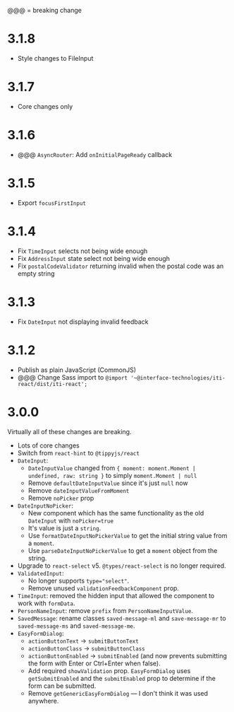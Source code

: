 @@@ = breaking change

# 3.1.8

-   Style changes to FileInput

# 3.1.7

-   Core changes only

# 3.1.6

-   @@@ `AsyncRouter`: Add `onInitialPageReady` callback

# 3.1.5

-   Export `focusFirstInput`

# 3.1.4

-   Fix `TimeInput` selects not being wide enough
-   Fix `AddressInput` state select not being wide enough
-   Fix `postalCodeValidator` returning invalid when the postal code was an
    empty string

# 3.1.3

-   Fix `DateInput` not displaying invalid feedback

# 3.1.2

-   Publish as plain JavaScript (CommonJS)
-   @@@ Change Sass import to `@import '~@interface-technologies/iti-react/dist/iti-react';`

# 3.0.0

Virtually all of these changes are breaking.

-   Lots of core changes
-   Switch from `react-hint` to `@tippyjs/react`
-   `DateInput`:
    -   `DateInputValue` changed from `{ moment: moment.Moment | undefined, raw: string }` to simply `moment.Moment | null`
    -   Remove `defaultDateInputValue` since it's just `null` now
    -   Remove `dateInputValueFromMoment`
    -   Remove `noPicker` prop
-   `DateInputNoPicker`:
    -   New component which has the same functionality as the old `DateInput`
        with `noPicker=true`
    -   It's value is just a `string`.
    -   Use `formatDateInputNoPickerValue` to get the initial string value from
        a `moment`.
    -   Use `parseDateInputNoPickerValue` to get a `moment` object from the
        string.
-   Upgrade to `react-select` v5. `@types/react-select` is no longer required.
-   `ValidatedInput`:
    -   No longer supports `type="select"`.
    -   Remove unused `validationFeedbackComponent` prop.
-   `TimeInput`: removed the hidden input that allowed the component to work
    with `formData`.
-   `PersonNameInput`: remove `prefix` from `PersonNameInputValue`.
-   `SavedMessage`: rename classes `saved-message-ml` and `save-message-mr` to
    `saved-message-ms` and `saved-message-me`.
-   `EasyFormDialog`:
    -   `actionButtonText` -> `submitButtonText`
    -   `actionButtonClass` -> `submitButtonClass`
    -   `actionButtonEnabled` -> `submitEnabled` (and now prevents submitting
        the form with Enter or Ctrl+Enter when false).
    -   Add required `showValidation` prop. `EasyFormDialog` uses
        `getSubmitEnabled` and the `submitEnabled` prop to determine if
        the form can be submitted.
    -   Remove `getGenericEasyFormDialog` — I don't think it was used anywhere.
